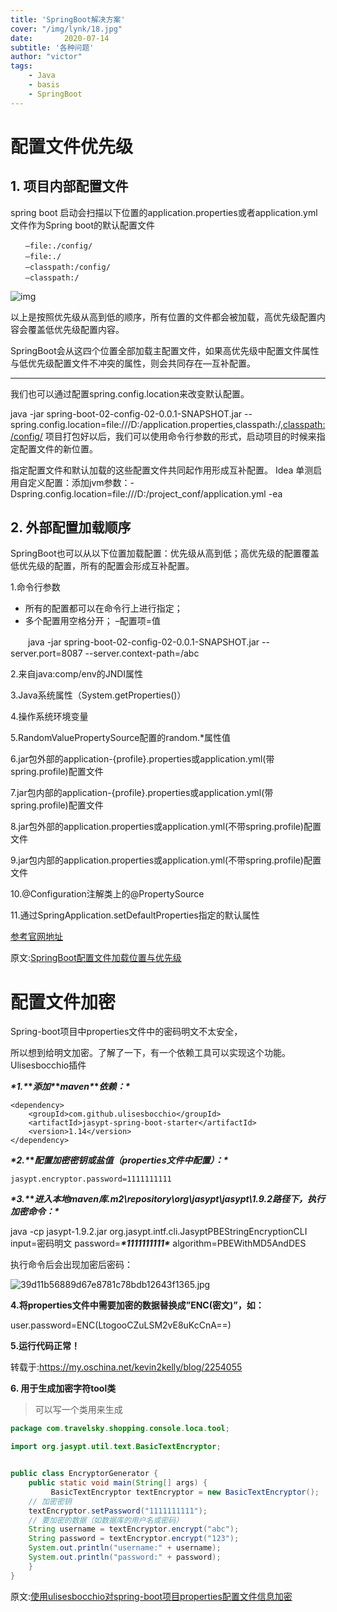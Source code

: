 ```yaml
---
title: 'SpringBoot解决方案'
cover: "/img/lynk/18.jpg"
date:       2020-07-14
subtitle: '各种问题' 
author: "victor"
tags:
	- Java
	- basis
	- SpringBoot
---
```


  

# 配置文件优先级

## 1. 项目内部配置文件

spring boot 启动会扫描以下位置的application.properties或者application.yml文件作为Spring boot的默认配置文件

```
　　–file:./config/
　　–file:./
　　–classpath:/config/
　　–classpath:/
```

![img](928953-20190613113659461-117207878.png)



以上是按照优先级从高到低的顺序，所有位置的文件都会被加载，高优先级配置内容会覆盖低优先级配置内容。

SpringBoot会从这四个位置全部加载主配置文件，如果高优先级中配置文件属性与低优先级配置文件不冲突的属性，则会共同存在—互补配置。

------

我们也可以通过配置spring.config.location来改变默认配置。

java -jar spring-boot-02-config-02-0.0.1-SNAPSHOT.jar --spring.config.location=file:///D:/application.properties,classpath:/,[classpath:/config/](http://classpath/config/)
项目打包好以后，我们可以使用命令行参数的形式，启动项目的时候来指定配置文件的新位置。

指定配置文件和默认加载的这些配置文件共同起作用形成互补配置。
Idea 单测启用自定义配置：添加jvm参数：-Dspring.config.location=file:///D:/project_conf/application.yml -ea

## 2. 外部配置加载顺序

SpringBoot也可以从以下位置加载配置：优先级从高到低；高优先级的配置覆盖低优先级的配置，所有的配置会形成互补配置。

1.命令行参数

- 所有的配置都可以在命令行上进行指定；
- 多个配置用空格分开； –配置项=值

　　java -jar spring-boot-02-config-02-0.0.1-SNAPSHOT.jar --server.port=8087 --server.context-path=/abc

2.来自java:comp/env的JNDI属性 

3.Java系统属性（System.getProperties()） 

4.操作系统环境变量 

5.RandomValuePropertySource配置的random.*属性值

6.jar包外部的application-{profile}.properties或application.yml(带spring.profile)配置文件

7.jar包内部的application-{profile}.properties或application.yml(带spring.profile)配置文件

8.jar包外部的application.properties或application.yml(不带spring.profile)配置文件

9.jar包内部的application.properties或application.yml(不带spring.profile)配置文件

10.@Configuration注解类上的@PropertySource 

11.通过SpringApplication.setDefaultProperties指定的默认属性

[参考官网地址](https://docs.spring.io/spring-boot/docs/1.5.9.RELEASE/reference/htmlsingle/#boot-features-external-config)



原文:[SpringBoot配置文件加载位置与优先级](https://www.cnblogs.com/erbing/p/11015599.html)







# 配置文件加密

Spring-boot项目中properties文件中的密码明文不太安全，

所以想到给明文加密。了解了一下，有一个依赖工具可以实现这个功能。Ulisesbocchio插件

 

***\*1.\**\**添加\**\**maven\**\**依赖：\****

```pom
<dependency>
    <groupId>com.github.ulisesbocchio</groupId>
    <artifactId>jasypt-spring-boot-starter</artifactId>
    <version>1.14</version>
</dependency>
```



 

***\*2.\**\**配置加密密钥或盐值（properties文件中配置）：\****

```
jasypt.encryptor.password=1111111111
```

 

***\*3.\**\**进入本地maven库.m2\repository\org\jasypt\jasypt\1.9.2路径下，执行加密命令：\****

java -cp jasypt-1.9.2.jar org.jasypt.intf.cli.JasyptPBEStringEncryptionCLI input=密码明文 password=***\*1111111111\**** algorithm=PBEWithMD5AndDES

执行命令后会出现加密后密码：

![39d11b56889d67e8781c78bdb12643f1365.jpg](39d11b56889d67e8781c78bdb12643f1365.jpg)

**4.将properties文件中需要加密的数据替换成”ENC(密文)”，如：**

user.password=ENC(LtogooCZuLSM2vE8uKcCnA==)

 

**5.运行代码正常！**

转载于:https://my.oschina.net/kevin2kelly/blog/2254055



**6. 用于生成加密字符tool类**

> 可以写一个类用来生成

```java
package com.travelsky.shopping.console.loca.tool;

import org.jasypt.util.text.BasicTextEncryptor;


public class EncryptorGenerator {
    public static void main(String[] args) {
         BasicTextEncryptor textEncryptor = new BasicTextEncryptor();
    // 加密密钥
    textEncryptor.setPassword("1111111111");
    // 要加密的数据（如数据库的用户名或密码）
    String username = textEncryptor.encrypt("abc");
    String password = textEncryptor.encrypt("123");
    System.out.println("username:" + username);
    System.out.println("password:" + password);
    }
}

```



原文:[使用ulisesbocchio对spring-boot项目properties配置文件信息加密](https://blog.csdn.net/weixin_34241036/article/details/92575297)
